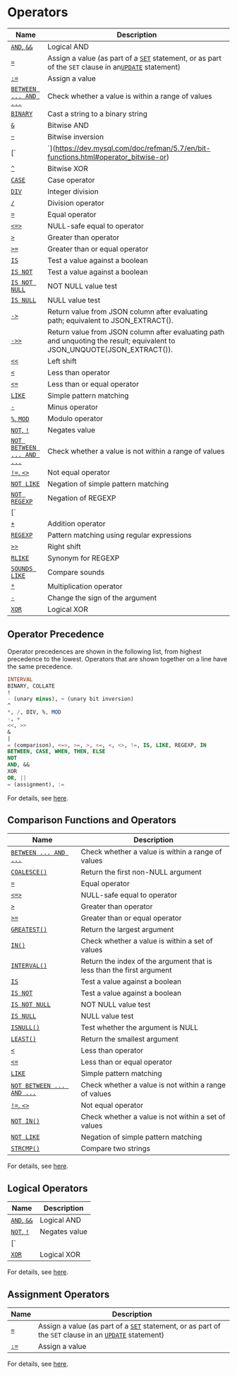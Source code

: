 # Operators

| Name                                     | Description                              |
| ---------------------------------------- | ---------------------------------------- |
| [`AND`, `&&`](https://dev.mysql.com/doc/refman/5.7/en/logical-operators.html#operator_and) | Logical AND                              |
| [`=`](https://dev.mysql.com/doc/refman/5.7/en/assignment-operators.html#operator_assign-equal) | Assign a value (as part of a [`SET`](https://dev.mysql.com/doc/refman/5.7/en/set-variable.html) statement, or as part of the `SET` clause in an[`UPDATE`](https://dev.mysql.com/doc/refman/5.7/en/update.html) statement) |
| [`:=`](https://dev.mysql.com/doc/refman/5.7/en/assignment-operators.html#operator_assign-value) | Assign a value                           |
| [`BETWEEN ... AND ...`](https://dev.mysql.com/doc/refman/5.7/en/comparison-operators.html#operator_between) | Check whether a value is within a range of values |
| [`BINARY`](https://dev.mysql.com/doc/refman/5.7/en/cast-functions.html#operator_binary) | Cast a string to a binary string         |
| [`&`](https://dev.mysql.com/doc/refman/5.7/en/bit-functions.html#operator_bitwise-and) | Bitwise AND                              |
| [`~`](https://dev.mysql.com/doc/refman/5.7/en/bit-functions.html#operator_bitwise-invert) | Bitwise inversion                        |
| [`|`](https://dev.mysql.com/doc/refman/5.7/en/bit-functions.html#operator_bitwise-or) | Bitwise OR                               |
| [`^`](https://dev.mysql.com/doc/refman/5.7/en/bit-functions.html#operator_bitwise-xor) | Bitwise XOR                              |
| [`CASE`](https://dev.mysql.com/doc/refman/5.7/en/control-flow-functions.html#operator_case) | Case operator                            |
| [`DIV`](https://dev.mysql.com/doc/refman/5.7/en/arithmetic-functions.html#operator_div) | Integer division                         |
| [`/`](https://dev.mysql.com/doc/refman/5.7/en/arithmetic-functions.html#operator_divide) | Division operator                        |
| [`=`](https://dev.mysql.com/doc/refman/5.7/en/comparison-operators.html#operator_equal) | Equal operator                           |
| [`<=>`](https://dev.mysql.com/doc/refman/5.7/en/comparison-operators.html#operator_equal-to) | NULL-safe equal to operator              |
| [`>`](https://dev.mysql.com/doc/refman/5.7/en/comparison-operators.html#operator_greater-than) | Greater than operator                    |
| [`>=`](https://dev.mysql.com/doc/refman/5.7/en/comparison-operators.html#operator_greater-than-or-equal) | Greater than or equal operator           |
| [`IS`](https://dev.mysql.com/doc/refman/5.7/en/comparison-operators.html#operator_is) | Test a value against a boolean           |
| [`IS NOT`](https://dev.mysql.com/doc/refman/5.7/en/comparison-operators.html#operator_is-not) | Test a value against a boolean           |
| [`IS NOT NULL`](https://dev.mysql.com/doc/refman/5.7/en/comparison-operators.html#operator_is-not-null) | NOT NULL value test                      |
| [`IS NULL`](https://dev.mysql.com/doc/refman/5.7/en/comparison-operators.html#operator_is-null) | NULL value test                          |
| [`->`](https://dev.mysql.com/doc/refman/5.7/en/json-search-functions.html#operator_json-column-path) | Return value from JSON column after evaluating path; equivalent to JSON_EXTRACT(). |
| [`->>`](https://dev.mysql.com/doc/refman/5.7/en/json-search-functions.html#operator_json-inline-path) | Return value from JSON column after evaluating path and unquoting the result; equivalent to JSON_UNQUOTE(JSON_EXTRACT()). |
| [`<<`](https://dev.mysql.com/doc/refman/5.7/en/bit-functions.html#operator_left-shift) | Left shift                               |
| [`<`](https://dev.mysql.com/doc/refman/5.7/en/comparison-operators.html#operator_less-than) | Less than operator                       |
| [`<=`](https://dev.mysql.com/doc/refman/5.7/en/comparison-operators.html#operator_less-than-or-equal) | Less than or equal operator              |
| [`LIKE`](https://dev.mysql.com/doc/refman/5.7/en/string-comparison-functions.html#operator_like) | Simple pattern matching                  |
| [`-`](https://dev.mysql.com/doc/refman/5.7/en/arithmetic-functions.html#operator_minus) | Minus operator                           |
| [`%`, `MOD`](https://dev.mysql.com/doc/refman/5.7/en/arithmetic-functions.html#operator_mod) | Modulo operator                          |
| [`NOT`, `!`](https://dev.mysql.com/doc/refman/5.7/en/logical-operators.html#operator_not) | Negates value                            |
| [`NOT BETWEEN ... AND ...`](https://dev.mysql.com/doc/refman/5.7/en/comparison-operators.html#operator_not-between) | Check whether a value is not within a range of values |
| [`!=`, `<>`](https://dev.mysql.com/doc/refman/5.7/en/comparison-operators.html#operator_not-equal) | Not equal operator                       |
| [`NOT LIKE`](https://dev.mysql.com/doc/refman/5.7/en/string-comparison-functions.html#operator_not-like) | Negation of simple pattern matching      |
| [`NOT REGEXP`](https://dev.mysql.com/doc/refman/5.7/en/regexp.html#operator_not-regexp) | Negation of REGEXP                       |
| [`||`, `OR`](https://dev.mysql.com/doc/refman/5.7/en/logical-operators.html#operator_or) | Logical OR                               |
| [`+`](https://dev.mysql.com/doc/refman/5.7/en/arithmetic-functions.html#operator_plus) | Addition operator                        |
| [`REGEXP`](https://dev.mysql.com/doc/refman/5.7/en/regexp.html#operator_regexp) | Pattern matching using regular expressions |
| [`>>`](https://dev.mysql.com/doc/refman/5.7/en/bit-functions.html#operator_right-shift) | Right shift                              |
| [`RLIKE`](https://dev.mysql.com/doc/refman/5.7/en/regexp.html#operator_regexp) | Synonym for REGEXP                       |
| [`SOUNDS LIKE`](https://dev.mysql.com/doc/refman/5.7/en/string-functions.html#operator_sounds-like) | Compare sounds                           |
| [`*`](https://dev.mysql.com/doc/refman/5.7/en/arithmetic-functions.html#operator_times) | Multiplication operator                  |
| [`-`](https://dev.mysql.com/doc/refman/5.7/en/arithmetic-functions.html#operator_unary-minus) | Change the sign of the argument          |
| [`XOR`](https://dev.mysql.com/doc/refman/5.7/en/logical-operators.html#operator_xor) | Logical XOR                              |

## Operator Precedence

Operator precedences are shown in the following list, from highest precedence to the lowest. Operators that are shown together on a line have the same precedence.

``` sql
INTERVAL
BINARY, COLLATE
!
- (unary minus), ~ (unary bit inversion)
^
*, /, DIV, %, MOD
-, +
<<, >>
&
|
= (comparison), <=>, >=, >, <=, <, <>, !=, IS, LIKE, REGEXP, IN
BETWEEN, CASE, WHEN, THEN, ELSE
NOT
AND, &&
XOR
OR, ||
= (assignment), :=
```

For details, see [here](https://dev.mysql.com/doc/refman/5.7/en/operator-precedence.html).

## Comparison Functions and Operators

| Name                                     | Description                              |
| ---------------------------------------- | ---------------------------------------- |
| [`BETWEEN ... AND ...`](https://dev.mysql.com/doc/refman/5.7/en/comparison-operators.html#operator_between) | Check whether a value is within a range of values |
| [`COALESCE()`](https://dev.mysql.com/doc/refman/5.7/en/comparison-operators.html#function_coalesce) | Return the first non-NULL argument       |
| [`=`](https://dev.mysql.com/doc/refman/5.7/en/comparison-operators.html#operator_equal) | Equal operator                           |
| [`<=>`](https://dev.mysql.com/doc/refman/5.7/en/comparison-operators.html#operator_equal-to) | NULL-safe equal to operator              |
| [`>`](https://dev.mysql.com/doc/refman/5.7/en/comparison-operators.html#operator_greater-than) | Greater than operator                    |
| [`>=`](https://dev.mysql.com/doc/refman/5.7/en/comparison-operators.html#operator_greater-than-or-equal) | Greater than or equal operator           |
| [`GREATEST()`](https://dev.mysql.com/doc/refman/5.7/en/comparison-operators.html#function_greatest) | Return the largest argument              |
| [`IN()`](https://dev.mysql.com/doc/refman/5.7/en/comparison-operators.html#function_in) | Check whether a value is within a set of values |
| [`INTERVAL()`](https://dev.mysql.com/doc/refman/5.7/en/comparison-operators.html#function_interval) | Return the index of the argument that is less than the first argument |
| [`IS`](https://dev.mysql.com/doc/refman/5.7/en/comparison-operators.html#operator_is) | Test a value against a boolean           |
| [`IS NOT`](https://dev.mysql.com/doc/refman/5.7/en/comparison-operators.html#operator_is-not) | Test a value against a boolean           |
| [`IS NOT NULL`](https://dev.mysql.com/doc/refman/5.7/en/comparison-operators.html#operator_is-not-null) | NOT NULL value test                      |
| [`IS NULL`](https://dev.mysql.com/doc/refman/5.7/en/comparison-operators.html#operator_is-null) | NULL value test                          |
| [`ISNULL()`](https://dev.mysql.com/doc/refman/5.7/en/comparison-operators.html#function_isnull) | Test whether the argument is NULL        |
| [`LEAST()`](https://dev.mysql.com/doc/refman/5.7/en/comparison-operators.html#function_least) | Return the smallest argument             |
| [`<`](https://dev.mysql.com/doc/refman/5.7/en/comparison-operators.html#operator_less-than) | Less than operator                       |
| [`<=`](https://dev.mysql.com/doc/refman/5.7/en/comparison-operators.html#operator_less-than-or-equal) | Less than or equal operator              |
| [`LIKE`](https://dev.mysql.com/doc/refman/5.7/en/string-comparison-functions.html#operator_like) | Simple pattern matching                  |
| [`NOT BETWEEN ... AND ...`](https://dev.mysql.com/doc/refman/5.7/en/comparison-operators.html#operator_not-between) | Check whether a value is not within a range of values |
| [`!=`, `<>`](https://dev.mysql.com/doc/refman/5.7/en/comparison-operators.html#operator_not-equal) | Not equal operator                       |
| [`NOT IN()`](https://dev.mysql.com/doc/refman/5.7/en/comparison-operators.html#function_not-in) | Check whether a value is not within a set of values |
| [`NOT LIKE`](https://dev.mysql.com/doc/refman/5.7/en/string-comparison-functions.html#operator_not-like) | Negation of simple pattern matching      |
| [`STRCMP()`](https://dev.mysql.com/doc/refman/5.7/en/string-comparison-functions.html#function_strcmp) | Compare two strings                      |

For details, see [here](https://dev.mysql.com/doc/refman/5.7/en/comparison-operators.html).

## Logical Operators

| Name                                     | Description   |
| ---------------------------------------- | ------------- |
| [`AND`, `&&`](https://dev.mysql.com/doc/refman/5.7/en/logical-operators.html#operator_and) | Logical AND   |
| [`NOT`, `!`](https://dev.mysql.com/doc/refman/5.7/en/logical-operators.html#operator_not) | Negates value |
| [`||`, `OR`](https://dev.mysql.com/doc/refman/5.7/en/logical-operators.html#operator_or) | Logical OR    |
| [`XOR`](https://dev.mysql.com/doc/refman/5.7/en/logical-operators.html#operator_xor) | Logical XOR   |

For details, see [here](https://dev.mysql.com/doc/refman/5.7/en/group-by-handling.html).

## Assignment Operators

| Name                                     | Description                              |
| ---------------------------------------- | ---------------------------------------- |
| [`=`](https://dev.mysql.com/doc/refman/5.7/en/assignment-operators.html#operator_assign-equal) | Assign a value (as part of a [`SET`](https://dev.mysql.com/doc/refman/5.7/en/set-variable.html) statement, or as part of the `SET` clause in an [`UPDATE`](https://dev.mysql.com/doc/refman/5.7/en/update.html) statement) |
| [`:=`](https://dev.mysql.com/doc/refman/5.7/en/assignment-operators.html#operator_assign-value) | Assign a value                           |

For details, see [here](https://dev.mysql.com/doc/refman/5.7/en/group-by-functional-dependence.html).
